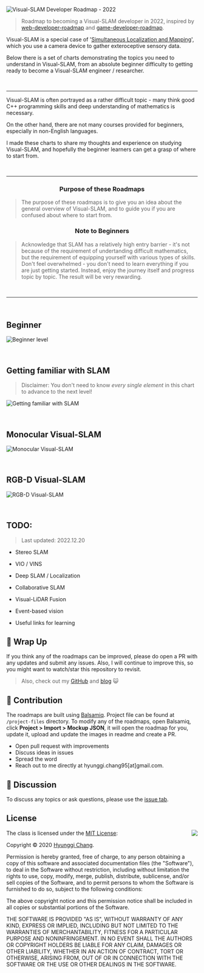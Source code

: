 
![Visual-SLAM Developer Roadmap - 2022](./img/title.png)

> Roadmap to becoming a Visual-SLAM developer in 2022, inspired by [web-developer-roadmap](https://github.com/kamranahmedse/developer-roadmap) and [game-developer-roadmap](https://github.com/utilForever/game-developer-roadmap).

Visual-SLAM is a special case of '[Simultaneous Localization and Mapping](https://en.wikipedia.org/wiki/Simultaneous_localization_and_mapping)', which you use a camera device to gather exteroceptive sensory data. 

Below there is a set of charts demonstrating the topics you need to understand in Visual-SLAM, from an absolute beginner difficulty to getting ready to become a Visual-SLAM engineer / researcher.

<br>

***

Visual-SLAM is often portrayed as a rather difficult topic - many think good C++ programming skills and deep understanding of mathematics is necessary.

On the other hand, there are not many courses provided for beginners, especially in non-English languages. 

I made these charts to share my thoughts and experience on studying Visual-SLAM, and hopefully the beginner learners can get a grasp of where to start from.

<br>

***
<h3 align="center"><strong>Purpose of these Roadmaps</strong></h3>

> The purpose of these roadmaps is to give you an idea about the general overview of Visual-SLAM, and to guide you if you are confused about where to start from. 

<h3 align="center"><strong>Note to Beginners</strong></h3>

> Acknowledge that SLAM has a relatively high entry barrier - it's not because of the requirement of undertanding difficult mathematics, but the requirement of equipping yourself with various types of skills. Don't feel overwhelmed - you don't need to learn everything if you are just getting started. Instead, enjoy the journey itself and progress topic by topic. The result will be very rewarding.

<br>

***

<br>

## Beginner

![Beginner level](./img/beginner.png)

<br>

## Getting familiar with SLAM

> Disclaimer: You don't need to know *every single element* in this chart to advance to the next level! 

![Getting familiar with SLAM](./img/getting-familiar.png)

<br>

## Monocular Visual-SLAM


![Monocular Visual-SLAM](./img/monocular.png)

<br>

## RGB-D Visual-SLAM

![RGB-D Visual-SLAM](./img/rgbd.png)

<br>

## TODO:

> Last updated: 2022.12.20

- Stereo SLAM
- VIO / VINS
- Deep SLAM / Localization
- Collaborative SLAM
- Visual-LiDAR Fusion
- Event-based vision

- Useful links for learning

## 🚦 Wrap Up

If you think any of the roadmaps can be improved, please do open a PR with any updates and submit any issues. Also, I will continue to improve this, so you might want to watch/star this repository to revisit.

> Also, check out my [GitHub](https://github.com/changh95) and [blog](http://www.cv-learn.com) :smiley_cat:

## 🙌 Contribution

The roadmaps are built using [Balsamiq](https://balsamiq.com/products/mockups/). Project file can be found at `/project-files` directory. To modify any of the roadmaps, open Balsamiq, click **Project > Import > Mockup JSON**, it will open the roadmap for you, update it, upload and update the images in readme and create a PR.

- Open pull request with improvements
- Discuss ideas in issues
- Spread the word
- Reach out to me directly at hyunggi.chang95[at]gmail.com.

## :rocket: Discussion

To discuss any topics or ask questions, please use the [issue tab](https://github.com/changh95/visual-slam-roadmap/issues).

## License

<img align="right" src="http://opensource.org/trademarks/opensource/OSI-Approved-License-100x137.png">

The class is licensed under the [MIT License](http://opensource.org/licenses/MIT):

Copyright &copy; 2020 [Hyunggi Chang](http://www.github.com/changh95).

Permission is hereby granted, free of charge, to any person obtaining a copy of this software and associated documentation files (the "Software"), to deal in the Software without restriction, including without limitation the rights to use, copy, modify, merge, publish, distribute, sublicense, and/or sell copies of the Software, and to permit persons to whom the Software is furnished to do so, subject to the following conditions:

The above copyright notice and this permission notice shall be included in all copies or substantial portions of the Software.

THE SOFTWARE IS PROVIDED "AS IS", WITHOUT WARRANTY OF ANY KIND, EXPRESS OR IMPLIED, INCLUDING BUT NOT LIMITED TO THE WARRANTIES OF MERCHANTABILITY, FITNESS FOR A PARTICULAR PURPOSE AND NONINFRINGEMENT. IN NO EVENT SHALL THE AUTHORS OR COPYRIGHT HOLDERS BE LIABLE FOR ANY CLAIM, DAMAGES OR OTHER LIABILITY, WHETHER IN AN ACTION OF CONTRACT, TORT OR OTHERWISE, ARISING FROM, OUT OF OR IN CONNECTION WITH THE SOFTWARE OR THE USE OR OTHER DEALINGS IN THE SOFTWARE.
